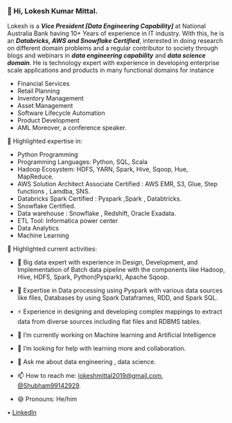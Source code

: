 ### 👋 Hi, Lokesh Kumar Mittal.

Lokesh is a ***Vice President [Data Engineering Capability]*** at National Australia Bank having 10+ Years of experience in IT industry. With this, he is an ***Databricks, AWS and Snowflake Certified***, interested in doing research on different domain problems and a regular contributor to society through blogs and webinars in ***data engineering capability*** and ***data science domain***. He is technology expert with experience in developing enterprise scale applications and products in many functional domains for instance 
- Financial Services 
- Retail Planning
- Inventory Management
- Asset Management
- Software Lifecycle Automation
- Product Development
- AML 
 Moreover, a conference speaker.
  

📌 Highlighted expertise in:
- Python Programming
- Programming Languages: Python, SQL, Scala
- Hadoop Ecosystem: HDFS, YARN, Spark, Hive, Sqoop, Hue, MapReduce.
- AWS Solution Architect Associate Certified : AWS EMR, S3, Glue, Step functions , Lamdba, SNS.
- Databricks Spark Certified : Pyspark ,Spark , Databtricks. 
- Snowflake Certified.
- Data warehouse : Snowflake , Redshift, Oracle Exadata.
- ETL Tool: Informatica power center
- Data Analytics
- Machine Learning


📌 Highlighted current activities:
- 🌱 Big data expert with experience in Design, Development, and Implementation of Batch data pipeline with the components like Hadoop, Hive, HDFS, Spark, Python(Pyspark),        Apache Sqoop.
- 👯 Expertise in Data processing using Pyspark with various data sources like files, Databases by using Spark Dataframes, RDD, and Spark SQL.
- ⚡ Experience in designing and developing complex mappings to extract data from diverse sources including flat files and RDBMS tables.

- 🔭 I’m currently working on Machine learning and Artificial Intelligence
- 🤔 I’m looking for help with learning more and collaboration.
- 💬 Ask me about data engineering , data science.
- 📫 How to reach me: [lokeshmittal2019@gmail.com](lokeshmittal2019@gmail.com), [@Shubham99142929](https://twitter.com/Shubham99142929).
- 😄 Pronouns: He/him


 • [LinkedIn](https://www.linkedin.com/in/lokesh-mittal-402ba751/) 
